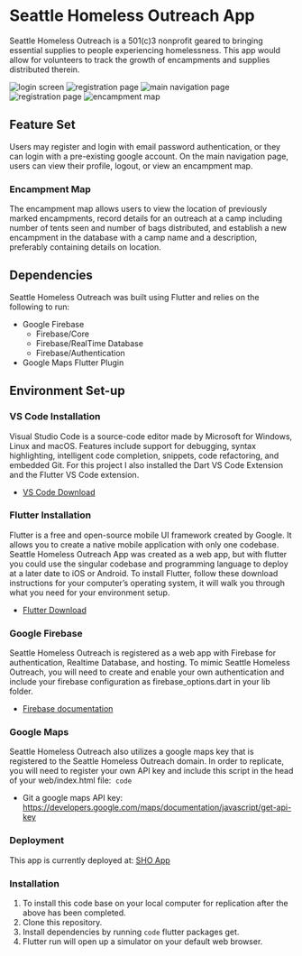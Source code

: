 # Seattle Homeless Outreach App
Seattle Homeless Outreach is a 501(c)3 nonprofit geared to bringing essential supplies to people experiencing homelessness.  This app would allow for volunteers to track the growth of encampments and supplies distributed therein.

![login screen](images/login_screen.png)
![registration page](images/register_page.png)
![main navigation page](images/main_login.png)
![registration page](images/register_page.png)
![encampment map](images/encampment_map.png)


## Feature Set
Users may register and login with email password authentication, or they can login with a pre-existing google account.  On the main navigation page, users can view their profile, logout, or view an encampment map.

### Encampment Map
The encampment map allows users to view the location of previously marked encampments, record details for an outreach at a camp including number of tents seen and number of bags distributed, and establish a new encampment in the database with a camp name and a description, preferably containing details on location.

## Dependencies
Seattle Homeless Outreach was built using Flutter and relies on the following to run:

- Google Firebase
  - Firebase/Core
  - Firebase/RealTime Database
  - Firebase/Authentication
- Google Maps Flutter Plugin

## Environment Set-up

### VS Code Installation
Visual Studio Code is a source-code editor made by Microsoft for Windows, Linux and macOS. Features include support for debugging, syntax highlighting, intelligent code completion, snippets, code refactoring, and embedded Git.  For this project I also installed the Dart VS Code Extension and the Flutter VS Code extension.

- [VS Code Download](https://code.visualstudio.com/download) 

### Flutter Installation
Flutter is a free and open-source mobile UI framework created by Google. It allows you to create a native mobile application with only one codebase. Seattle Homeless Outreach App was created as a web app, but with flutter you could use the singular codebase and programming language to deploy at a later date to iOS or Android. To install Flutter, follow these download instructions for your computer’s operating system, it will walk you through what you need for your environment setup.  

- [Flutter Download](https://docs.flutter.dev/get-started/install)

### Google Firebase
Seattle Homeless Outreach is registered as a web app with Firebase for authentication, Realtime Database, and hosting.  To mimic Seattle Homeless Outreach, you will need to create and enable your own authentication and include your firebase configuration as firebase_options.dart in your lib folder.

- [Firebase documentation](https://firebase.google.com/docs)

### Google Maps
Seattle Homeless Outreach also utilizes a google maps key that is registered to the Seattle Homeless Outreach domain.  In order to replicate, you will need to register your own API key and include this script in the head of your web/index.html file:
​​ 
`code` <script src="https://maps.googleapis.com/maps/api/js?key=API_KEY_HERE"></script> 
 
- Git a google maps API key: https://developers.google.com/maps/documentation/javascript/get-api-key 
 
### Deployment
This app is currently deployed at: [SHO App](https://sho-app-339919.web.app/#/)

### Installation
1. To install this code base on your local computer for replication after the above has been completed.
2. Clone this repository.
3. Install dependencies by running `code` flutter packages get.
4. Flutter run will open up a simulator on your default web browser.
